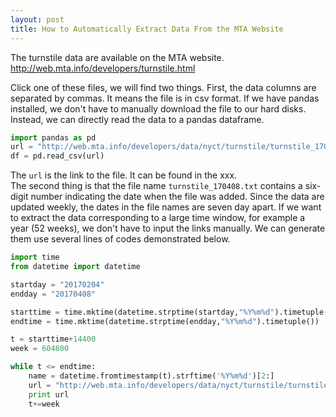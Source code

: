 ```yaml
---
layout: post
title: How to Automatically Extract Data From the MTA Website
---
```


The turnstile data are available on the MTA website.
http://web.mta.info/developers/turnstile.html

Click one of these files, we will find two things. First, the data columns are separated by commas. It means the file is in csv format. If we have pandas installed, we don't have to manually download the file to our hard disks. Instead, we can directly read the data to a pandas dataframe.
```python
import pandas as pd
url = "http://web.mta.info/developers/data/nyct/turnstile/turnstile_170408.txt"
df = pd.read_csv(url)
``` 
The `url` is the link to the file. It can be found in the xxx.  
The second thing is that the file name `turnstile_170408.txt` contains a six-digit number indicating the date when the file was added. Since the data are updated weekly, the dates in the file names are seven day apart. If we want to extract the data corresponding to a large time window, for example a year (52 weeks), we don't have to input the links manually. We can generate them use several lines of codes demonstrated below.
```python
import time
from datetime import datetime

startday = "20170204"
endday = "20170408"

starttime = time.mktime(datetime.strptime(startday,"%Y%m%d").timetuple())
endtime = time.mktime(datetime.strptime(endday,"%Y%m%d").timetuple())

t = starttime+14400
week = 604800

while t <= endtime:
    name = datetime.fromtimestamp(t).strftime('%Y%m%d')[2:]
    url = "http://web.mta.info/developers/data/nyct/turnstile/turnstile_{0}.txt".format(name)
    print url
    t+=week
```
